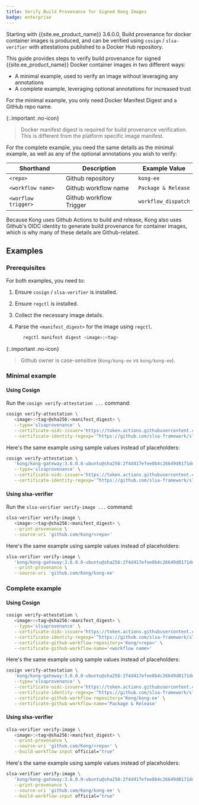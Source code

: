 ```yaml
---
title: Verify Build Provenance for Signed Kong Images
badge: enterprise
---
```


Starting with {{site.ee_product_name}} 3.6.0.0, Build provenance for docker container images is produced, and can be verified using `cosign` / `slsa-verifier` with attestations published to a Docker Hub repository.

This guide provides steps to verify build provenance for signed {{site.ee_product_name}} Docker container images in two different ways:

* A minimal example, used to verify an image without leveraging any annotations
* A complete example, leveraging optional annotations for increased trust

For the minimal example, you only need Docker Manifest Digest and a GitHub repo name.

{:.important .no-icon}
> Docker manifest digest is required for build provenance verification. This is different from the platform specific image manifest.

For the complete example, you need the same details as the minimal example, as well as any of the optional annotations you wish to verify:

| Shorthand | Description | Example Value |
|---|---|---|
| `<repo>` | Github repository | `kong-ee` |
| `<workflow name>` | Github workflow name | `Package & Release` |
| `<worflow trigger>` | Github workflow Trigger | `workflow_dispatch` |

Because Kong uses Github Actions to build and release, Kong also uses Github's OIDC identity to generate build provenance for container images, which is why many of these details are Github-related.

## Examples

### Prerequisites

For both examples, you need to:

1. Ensure `cosign` / `slsa-verifier` is installed.

2. Ensure `regctl` is installed.

3. Collect the necessary image details.

4. Parse the `<manifest_digest>` for the image using `regctl`.

   ```sh
      regctl manifest digest <image>:<tag>
   ```

{:.important .no-icon}
> Github owner is case-sensitive (`Kong/kong-ee` vs `kong/kong-ee`).

### Minimal example

#### Using Cosign

Run the `cosign verify-attestation ...` command:

```sh
cosign verify-attestation \
   <image>:<tag>@sha256:<manifest_digest> \
   --type='slsaprovenance' \
   --certificate-oidc-issuer='https://token.actions.githubusercontent.com' \
   --certificate-identity-regexp='^https://github.com/slsa-framework/slsa-github-generator/.github/workflows/generator_container_slsa3.yml@refs/tags/v[0-9]+.[0-9]+.[0-9]+$'
```

Here's the same example using sample values instead of placeholders:

```sh
cosign verify-attestation \
   'kong/kong-gateway:3.6.0.0-ubuntu@sha256:2f4d417efee8b4c26649d8171dd0d26e0ca16213ba37b7a6b807c98a4fd413e8' \
   --type='slsaprovenance' \
   --certificate-oidc-issuer='https://token.actions.githubusercontent.com' \
   --certificate-identity-regexp='^https://github.com/slsa-framework/slsa-github-generator/.github/workflows/generator_container_slsa3.yml@refs/tags/v[0-9]+.[0-9]+.[0-9]+$'
```

#### Using slsa-verifier

Run the `slsa-verifier verify-image ...` command:

```sh
slsa-verifier verify-image \
   <image>:<tag>@sha256:<manifest_digest> \
   --print-provenance \
   --source-uri 'github.com/Kong/<repo>'
```

Here's the same example using sample values instead of placeholders:

```sh
slsa-verifier verify-image \
   'kong/kong-gateway:3.6.0.0-ubuntu@sha256:2f4d417efee8b4c26649d8171dd0d26e0ca16213ba37b7a6b807c98a4fd413e8' \
   --print-provenance \
   --source-uri 'github.com/Kong/kong-ee'
```

### Complete example

#### Using Cosign

```sh
cosign verify-attestation \
   <image>:<tag>@sha256:<manifest_digest> \
   --type='slsaprovenance' \
   --certificate-oidc-issuer='https://token.actions.githubusercontent.com' \
   --certificate-identity-regexp='^https://github.com/slsa-framework/slsa-github-generator/.github/workflows/generator_container_slsa3.yml@refs/tags/v[0-9]+.[0-9]+.[0-9]+$' \
   --certificate-github-workflow-repository='Kong/<repo>' \
   --certificate-github-workflow-name='<workflow name>'
```

Here's the same example using sample values instead of placeholders:

```sh
cosign verify-attestation \
   'kong/kong-gateway:3.6.0.0-ubuntu@sha256:2f4d417efee8b4c26649d8171dd0d26e0ca16213ba37b7a6b807c98a4fd413e8' \
   --type='slsaprovenance' \
   --certificate-oidc-issuer='https://token.actions.githubusercontent.com' \
   --certificate-identity-regexp='^https://github.com/slsa-framework/slsa-github-generator/.github/workflows/generator_container_slsa3.yml@refs/tags/v[0-9]+.[0-9]+.[0-9]+$' \
   --certificate-github-workflow-repository='Kong/kong-ee' \
   --certificate-github-workflow-name='Package & Release'
```

#### Using slsa-verifier

```sh
slsa-verifier verify-image \
   <image>:<tag>@sha256:<manifest_digest> \
   --print-provenance \
   --source-uri 'github.com/Kong/<repo>' \
   --build-workflow-input official="true"
```

Here's the same example using sample values instead of placeholders:

```sh
slsa-verifier verify-image \
   'kong/kong-gateway:3.6.0.0-ubuntu@sha256:2f4d417efee8b4c26649d8171dd0d26e0ca16213ba37b7a6b807c98a4fd413e8' \
   --print-provenance \
   --source-uri 'github.com/Kong/kong-ee' \
   --build-workflow-input official="true"
```
